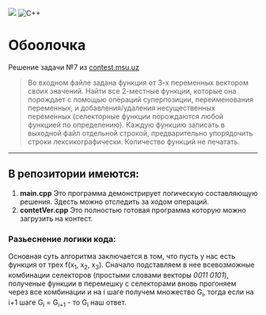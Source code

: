 
![](https://img.shields.io/badge/9randeza-%F000000.svg?style=for-the-badge&logoColor=white)
![C++](https://img.shields.io/badge/c++-%2300599C.svg?style=for-the-badge&logo=c%2B%2B&logoColor=white)

# Обоолочка
Решение задачи №7 из [contest.msu.uz](https://contest.msu.uz/) 
> Во входном файле задана функция от 3-х переменных вектором своих значений. Найти все 2-местные функции, которые она порождает с помощью операций суперпозиции, переименования переменных,
> и добавления/удаления несущественных переменных (селекторные функции порождаются любой функцией по определению).
> Каждую функцию записать в выходной файл отдельной строкой, предварительно упорядочить строки лексикографически. Количество функций не печатать.
____

## В репозитории имеются:
1. **main.cpp**
   Это программа демонстрирует логическую составляющую решения. Здесть можно отследить за ходом операций.
2. **contetVer.cpp**
   Это полностью готовая программа которую можно загрузить на контест.
### Разьеснение логики кода:
Основная суть алгоритма заключается в том, что пусть у нас есть функция от трех f(x<sub>1</sub>, x<sub>2</sub>, x<sub>3</sub>). Сначало подставляем в нее всевозможные комбинации селекторов (простыми словами векторы *0011* *0101*), полученые функции в перемешку с селекторами вновь прогоняем через все комбинации и на i шаге получем множество G<sub>i</sub>, тогда если на i+1 шаге  G<sub>i</sub> = G<sub>i+1</sub> - то G<sub>i</sub> наш ответ.
